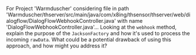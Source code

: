For Project 'Warmduscher' considering file in path 'Warmduscher/thserver/src/main/java/com/x8ing/thsensor/thserver/web/dialogflow/DialogFlowWebhookController.java' with name 'DialogFlowWebhookController.java'... 
Looking at the `webhook` method, explain the purpose of the `JacksonFactory` and how it's used to process the incoming `rawData`. What could be a potential drawback of using this approach, and how might you address it?